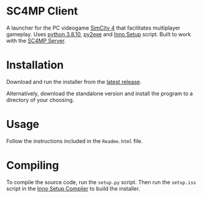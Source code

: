 # SC4MP Client
A launcher for the PC videogame [SimCity 4](https://en.wikipedia.org/wiki/SimCity_4) that facilitates multiplayer gameplay. Uses [python 3.8.10](https://www.python.org/downloads/release/python-3810/), [py2exe](https://www.py2exe.org/) and [Inno Setup](https://jrsoftware.org/isinfo.php) script. Built to work with the [SC4MP Server](https://github.com/kegsmr/sc4mp-server).

# Installation
Download and run the installer from the [latest release](https://github.com/kegsmr/sc4mp-client/releases/latest).

Alternatively, download the standalone version and install the program to a directory of your choosing.

# Usage
Follow the instructions included in the `Readme.html` file.

# Compiling
To compile the source code, run the `setup.py` script. Then run the `setup.iss` script in the [Inno Setup Compiler](https://jrsoftware.org/isdl.php) to build the installer.
